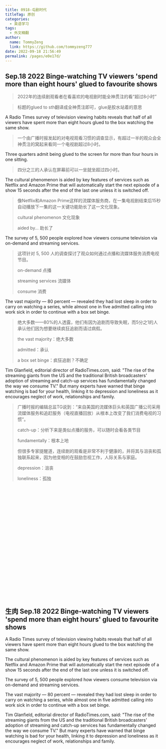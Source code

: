 ```yaml
---
title: 0918-屯剧时代
titleTag: 原创
categories: 
  - 英语学习
tags: 
  - 外文精翻
author: 
  name: TommyZeng
  link: https://github.com/tommyzeng777
date: 2022-09-18 21:56:49
permalink: /pages/e0e17d/
---
```


## Sep.18 2022 Binge-watching TV viewers 'spend more than eight hours' glued to favourite shows
> 2022年的连续剧观看者在看喜欢的电视剧时能全神贯注的看“超过8小时”

> 标题的glued to sth翻译成全神贯注即可，glue是胶水站着的意思<!-- more -->


A Radio Times survey of television viewing habits reveals that half of all viewers have spent more than eight hours glued to the box watching the same show.

> 一个由广播时报发起的对电视观看习惯的调查显示，有超过一半的观众会全神贯注的窝起来看同一个电视剧超过8小时。

Three quarters admit being glued to the screen for more than four hours in one sitting.
> 四分之三的人承认在屏幕前可以一坐就坐超过四小时。




The cultural phenomenon is aided by key features of services such as Netflix and Amazon Prime that will automatically start the next episode of a show 15 seconds after the end of the last one unless it is switched off.

> 像Netflix和Amazon Prime这样的流媒体服务商，在一集电视剧结束后15秒自动播放下一集的这一关键功能助长了这一文化现象。
>
> cultural phenomenon 文化现象
>
> aided by… 助长了


The survey of 5, 500 people explored how viewers consume television via on-demand and streaming services.

> 这项针对 5, 500 人的调查探讨了观众如何通过点播和流媒体服务消费电视节目。
>
> on-demand 点播
>
> streaming services 流媒体
>
> consume 消费



The vast majority — 80 percent — revealed they had lost sleep in order to carry on watching a series, while almost one in five admitted calling into work sick in order to continue with a box set binge.

> 绝大多数——80%的人透露，他们有因为追剧而导致失眠，而5分之1的人承认他们因为想要继续疯狂追剧而请过病假。
>
> the vast majority：绝大多数
>
> admitted：承认
>
> a box set binge：疯狂追剧？不确定



Tim Glanfield, editorial director of RadioTimes.com, said: "The rise of the streaming giants from the US and the traditional British broadcasters' adoption of streaming and catch-up services has fundamentally changed the way we consume TV."
But many experts have warned that binge watching is bad for your health, linking it to depression and loneliness as it encourages neglect of work, relationships and family.

> 广播时报的编辑总监TG说到：“来自美国的流媒体巨头和英国广播公司采用流媒体服务和追赶服务（电视直播回放）从根本上改变了我们消费电视的习惯”。
>
> catch-up：分析下来是类似点播的服务，可以随时会看各类节目
>
> fundamentally：根本上地
>
> 但很多专家提醒道，连续剧的观看是非常不利于健康的，并将其与沮丧和孤独联系起来，因为他变相的在鼓励忽视工作，人际关系与家庭。
>
> depression：沮丧
>
> loneliness：孤独




<br><br><br><br><br><br><br><br><br><br><br><br><br><br><br><br><br><br><br><br><br>









## 生肉 Sep.18 2022 Binge-watching TV viewers 'spend more than eight hours' glued to favourite shows


A Radio Times survey of television viewing habits reveals that half of all viewers have spent more than eight hours glued to the box watching the same show.





The cultural phenomenon is aided by key features of services such as Netflix and Amazon Prime that will automatically start the next episode of a show 15 seconds after the end of the last one unless it is switched off.



The survey of 5, 500 people explored how viewers consume television via on-demand and streaming services.




The vast majority — 80 percent — revealed they had lost sleep in order to carry on watching a series, while almost one in five admitted calling into work sick in order to continue with a box set binge.



Tim Glanfield, editorial director of RadioTimes.com, said: "The rise of the streaming giants from the US and the traditional British broadcasters' adoption of streaming and catch-up services has fundamentally changed the way we consume TV."
But many experts have warned that binge watching is bad for your health, linking it to depression and loneliness as it encourages neglect of work, relationships and family.

